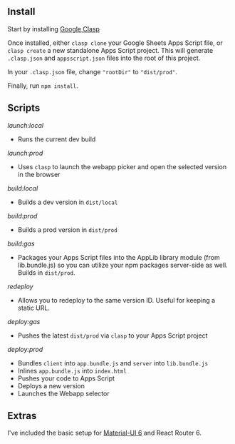 ## Install

Start by installing [Google Clasp](https://github.com/google/clasp/)

Once installed, either `clasp clone` your Google Sheets Apps Script file, or `clasp create` a new standalone Apps Script project. This will generate `.clasp.json` and `appsscript.json` files into the root of this project.

In your `.clasp.json` file, change `"rootDir"` to `"dist/prod"`.

Finally, run `npm install`.

## Scripts

_launch:local_

- Runs the current dev build

_launch:prod_

- Uses `clasp` to launch the webapp picker and open the selected version in the browser

_build:local_

- Builds a dev version in `dist/local`

_build:prod_

- Builds a prod version in `dist/prod`

_build:gas_

- Packages your Apps Script files into the AppLib library module (from lib.bundle.js) so you can utilize your npm packages server-side as well. Builds in `dist/prod`.

_redeploy_

- Allows you to redeploy to the same version ID. Useful for keeping a static URL.

_deploy:gas_

- Pushes the latest `dist/prod` via `clasp` to your Apps Script project

_deploy:prod_

- Bundles `client` into `app.bundle.js` and `server` into `lib.bundle.js`
- Inlines `app.bundle.js` into `index.html`
- Pushes your code to Apps Script
- Deploys a new version
- Launches the Webapp selector

## Extras

I've included the basic setup for [Material-UI 6](https://material-ui.com/) and React Router 6.
